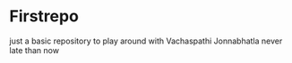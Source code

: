 # Firstrepo
just a basic repository to play around with
Vachaspathi Jonnabhatla
never late than now
